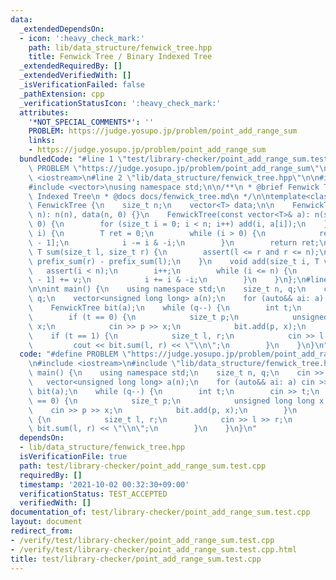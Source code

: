 ```yaml
---
data:
  _extendedDependsOn:
  - icon: ':heavy_check_mark:'
    path: lib/data_structure/fenwick_tree.hpp
    title: Fenwick Tree / Binary Indexed Tree
  _extendedRequiredBy: []
  _extendedVerifiedWith: []
  _isVerificationFailed: false
  _pathExtension: cpp
  _verificationStatusIcon: ':heavy_check_mark:'
  attributes:
    '*NOT_SPECIAL_COMMENTS*': ''
    PROBLEM: https://judge.yosupo.jp/problem/point_add_range_sum
    links:
    - https://judge.yosupo.jp/problem/point_add_range_sum
  bundledCode: "#line 1 \"test/library-checker/point_add_range_sum.test.cpp\"\n#define\
    \ PROBLEM \"https://judge.yosupo.jp/problem/point_add_range_sum\"\n\n#include\
    \ <iostream>\n#line 2 \"lib/data_structure/fenwick_tree.hpp\"\n\n#include <cassert>\n\
    #include <vector>\nusing namespace std;\n\n/**\n * @brief Fenwick Tree / Binary\
    \ Indexed Tree\n * @docs docs/fenwick_tree.md\n */\n\ntemplate<class T> struct\
    \ FenwickTree {\n    size_t n;\n    vector<T> data;\n\n    FenwickTree(const size_t\
    \ n): n(n), data(n, 0) {}\n    FenwickTree(const vector<T>& a): n(size(a)), data(n,\
    \ 0) {\n        for (size_t i = 0; i < n; i++) add(i, a[i]);\n    }\n    T prefix_sum(size_t\
    \ i) {\n        T ret = 0;\n        while (i > 0) {\n            ret += data[i\
    \ - 1];\n            i -= i & -i;\n        }\n        return ret;\n    }\n   \
    \ T sum(size_t l, size_t r) {\n        assert(l <= r and r <= n);\n        return\
    \ prefix_sum(r) - prefix_sum(l);\n    }\n    void add(size_t i, T v) {\n     \
    \   assert(i < n);\n        i++;\n        while (i <= n) {\n            data[i\
    \ - 1] += v;\n            i += i & -i;\n        }\n    }\n};\n#line 5 \"test/library-checker/point_add_range_sum.test.cpp\"\
    \n\nint main() {\n    using namespace std;\n    size_t n, q;\n    cin >> n >>\
    \ q;\n    vector<unsigned long long> a(n);\n    for (auto&& ai: a) cin >> ai;\n\
    \    FenwickTree bit(a);\n    while (q--) {\n        int t;\n        cin >> t;\n\
    \        if (t == 0) {\n            size_t p;\n            unsigned long long\
    \ x;\n            cin >> p >> x;\n            bit.add(p, x);\n        }\n    \
    \    if (t == 1) {\n            size_t l, r;\n            cin >> l >> r;\n   \
    \         cout << bit.sum(l, r) << \"\\n\";\n        }\n    }\n}\n"
  code: "#define PROBLEM \"https://judge.yosupo.jp/problem/point_add_range_sum\"\n\
    \n#include <iostream>\n#include \"lib/data_structure/fenwick_tree.hpp\"\n\nint\
    \ main() {\n    using namespace std;\n    size_t n, q;\n    cin >> n >> q;\n \
    \   vector<unsigned long long> a(n);\n    for (auto&& ai: a) cin >> ai;\n    FenwickTree\
    \ bit(a);\n    while (q--) {\n        int t;\n        cin >> t;\n        if (t\
    \ == 0) {\n            size_t p;\n            unsigned long long x;\n        \
    \    cin >> p >> x;\n            bit.add(p, x);\n        }\n        if (t == 1)\
    \ {\n            size_t l, r;\n            cin >> l >> r;\n            cout <<\
    \ bit.sum(l, r) << \"\\n\";\n        }\n    }\n}\n"
  dependsOn:
  - lib/data_structure/fenwick_tree.hpp
  isVerificationFile: true
  path: test/library-checker/point_add_range_sum.test.cpp
  requiredBy: []
  timestamp: '2021-10-02 00:32:30+09:00'
  verificationStatus: TEST_ACCEPTED
  verifiedWith: []
documentation_of: test/library-checker/point_add_range_sum.test.cpp
layout: document
redirect_from:
- /verify/test/library-checker/point_add_range_sum.test.cpp
- /verify/test/library-checker/point_add_range_sum.test.cpp.html
title: test/library-checker/point_add_range_sum.test.cpp
---
```

